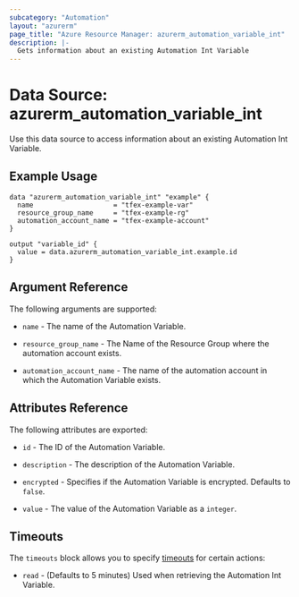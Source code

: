 ```yaml
---
subcategory: "Automation"
layout: "azurerm"
page_title: "Azure Resource Manager: azurerm_automation_variable_int"
description: |-
  Gets information about an existing Automation Int Variable
---
```


# Data Source: azurerm_automation_variable_int

Use this data source to access information about an existing Automation Int Variable.


## Example Usage

```hcl
data "azurerm_automation_variable_int" "example" {
  name                    = "tfex-example-var"
  resource_group_name     = "tfex-example-rg"
  automation_account_name = "tfex-example-account"
}

output "variable_id" {
  value = data.azurerm_automation_variable_int.example.id
}
```


## Argument Reference

The following arguments are supported:

* `name` - The name of the Automation Variable.

* `resource_group_name` - The Name of the Resource Group where the automation account exists.

* `automation_account_name` - The name of the automation account in which the Automation Variable exists.


## Attributes Reference

The following attributes are exported:

* `id` - The ID of the Automation Variable.

* `description` - The description of the Automation Variable.

* `encrypted` - Specifies if the Automation Variable is encrypted. Defaults to `false`.

* `value` - The value of the Automation Variable as a `integer`.

## Timeouts

The `timeouts` block allows you to specify [timeouts](https://www.terraform.io/language/resources/syntax#operation-timeouts) for certain actions:

* `read` - (Defaults to 5 minutes) Used when retrieving the Automation Int Variable.
